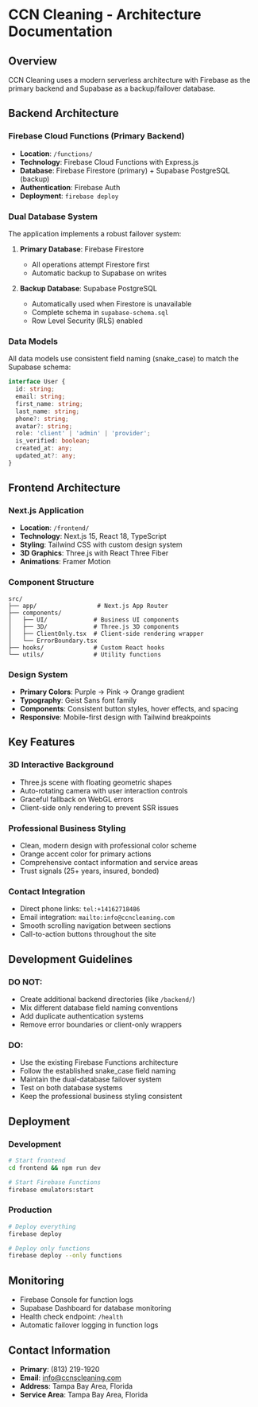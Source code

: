 # CCN Cleaning - Architecture Documentation

## Overview
CCN Cleaning uses a modern serverless architecture with Firebase as the primary backend and Supabase as a backup/failover database.

## Backend Architecture

### Firebase Cloud Functions (Primary Backend)
- **Location**: `/functions/`
- **Technology**: Firebase Cloud Functions with Express.js
- **Database**: Firebase Firestore (primary) + Supabase PostgreSQL (backup)
- **Authentication**: Firebase Auth
- **Deployment**: `firebase deploy`

### Dual Database System
The application implements a robust failover system:

1. **Primary Database**: Firebase Firestore
   - All operations attempt Firestore first
   - Automatic backup to Supabase on writes

2. **Backup Database**: Supabase PostgreSQL  
   - Automatically used when Firestore is unavailable
   - Complete schema in `supabase-schema.sql`
   - Row Level Security (RLS) enabled

### Data Models
All data models use consistent field naming (snake_case) to match the Supabase schema:

```typescript
interface User {
  id: string;
  email: string;
  first_name: string;
  last_name: string;
  phone?: string;
  avatar?: string;
  role: 'client' | 'admin' | 'provider';
  is_verified: boolean;
  created_at: any;
  updated_at?: any;
}
```

## Frontend Architecture

### Next.js Application
- **Location**: `/frontend/`
- **Technology**: Next.js 15, React 18, TypeScript
- **Styling**: Tailwind CSS with custom design system
- **3D Graphics**: Three.js with React Three Fiber
- **Animations**: Framer Motion

### Component Structure
```
src/
├── app/                 # Next.js App Router
├── components/
│   ├── UI/             # Business UI components
│   ├── 3D/             # Three.js 3D components
│   ├── ClientOnly.tsx  # Client-side rendering wrapper
│   └── ErrorBoundary.tsx
├── hooks/              # Custom React hooks
└── utils/              # Utility functions
```

### Design System
- **Primary Colors**: Purple → Pink → Orange gradient
- **Typography**: Geist Sans font family
- **Components**: Consistent button styles, hover effects, and spacing
- **Responsive**: Mobile-first design with Tailwind breakpoints

## Key Features

### 3D Interactive Background
- Three.js scene with floating geometric shapes
- Auto-rotating camera with user interaction controls
- Graceful fallback on WebGL errors
- Client-side only rendering to prevent SSR issues

### Professional Business Styling
- Clean, modern design with professional color scheme
- Orange accent color for primary actions
- Comprehensive contact information and service areas
- Trust signals (25+ years, insured, bonded)

### Contact Integration
- Direct phone links: `tel:+14162718486`
- Email integration: `mailto:info@ccncleaning.com`
- Smooth scrolling navigation between sections
- Call-to-action buttons throughout the site

## Development Guidelines

### DO NOT:
- Create additional backend directories (like `/backend/`)
- Mix different database field naming conventions
- Add duplicate authentication systems
- Remove error boundaries or client-only wrappers

### DO:
- Use the existing Firebase Functions architecture
- Follow the established snake_case field naming
- Maintain the dual-database failover system
- Test on both database systems
- Keep the professional business styling consistent

## Deployment

### Development
```bash
# Start frontend
cd frontend && npm run dev

# Start Firebase Functions
firebase emulators:start
```

### Production
```bash
# Deploy everything
firebase deploy

# Deploy only functions
firebase deploy --only functions
```

## Monitoring
- Firebase Console for function logs
- Supabase Dashboard for database monitoring  
- Health check endpoint: `/health`
- Automatic failover logging in function logs

## Contact Information
- **Primary**: (813) 219-1920
- **Email**: info@ccnscleaning.com
- **Address**: Tampa Bay Area, Florida
- **Service Area**: Tampa Bay Area, Florida
